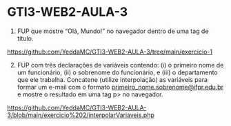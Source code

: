 # GTI3-WEB2-AULA-3

1. FUP que mostre “Olá, Mundo!” no navegador dentro de uma tag de título.

https://github.com/YeddaMC/GTI3-WEB2-AULA-3/tree/main/exercicio-1

2. FUP com três declarações de variáveis contendo: (i) o primeiro nome de um funcionário, (ii) o sobrenome
do funcionário, e (iii) o departamento que ele trabalha. Concatene (utilize interpolação) as variáveis para
formar um e-mail com o formato <primeiro_nome.sobrenome@ifpr.edu.br> e mostre o resultado em
uma tag p> no navegador.

https://github.com/YeddaMC/GTI3-WEB2-AULA-3/blob/main/exercicio%202/interpolarVariaveis.php
